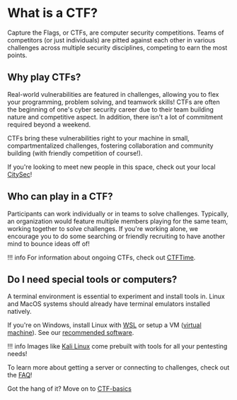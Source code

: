 # What is a CTF?
Capture the Flags, or CTFs, are computer security competitions. Teams of competitors (or just individuals) are pitted against each other in various challenges across multiple security disciplines, competing to earn the most points.

## Why play CTFs?
Real-world vulnerabilities are featured in challenges, allowing you to flex your programming, problem solving, and teamwork skills! CTFs are often the beginning of one's cyber security career due to their team building nature and competitive aspect. In addition, there isn't a lot of commitment required beyond a weekend. 

CTFs bring these vulnerabilities right to your machine in small, compartmentalized challenges, fostering collaboration and community building (with friendly competition of course!). 

If you're looking to meet new people in this space, check out your local [CitySec](https://www.reddit.com/r/netsec/wiki/meetups/citysec/)!

## Who can play in a CTF?
Participants can work individually or in teams to solve challenges. Typically, an organization would feature multiple members playing for the same team, working together to solve challenges. If you're working alone, we encourage you to do some searching or friendly recruiting to have another mind to bounce ideas off of!

!!! info
    For information about ongoing CTFs, check out [CTFTime](https://ctftime.org/).

## Do I need special tools or computers?
A terminal environment is essential to experiment and install tools in. Linux and MacOS systems should already have terminal emulators installed natively.

If you're on Windows, install Linux with [WSL](https://learn.microsoft.com/en-us/windows/wsl/install) or setup a VM ([virtual machine](https://azure.microsoft.com/en-us/resources/cloud-computing-dictionary/what-is-a-virtual-machine)). See our [recommended software](../faq/recommended-software.md).

!!! info
    Images like [Kali Linux](https://www.kali.org/get-kali/#kali-platforms) come prebuilt with tools for all your pentesting needs!

To learn more about getting a server or connecting to challenges, check out the [FAQ](../faq/connecting-to-services.md)!

Got the hang of it? Move on to [CTF-basics](ctf-basics.md)
